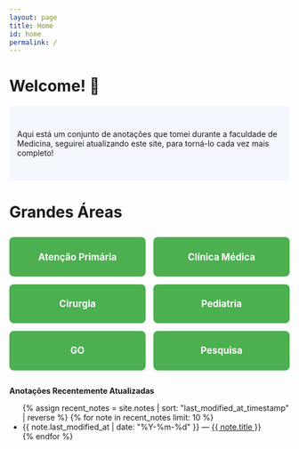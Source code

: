 ```yaml
---
layout: page
title: Home
id: home
permalink: /
---
```


# Welcome! 🌱

<p style="padding: 3em 1em; background: #f5f7ff; border-radius: 4px;">
  Aqui está um conjunto de anotações que tomei durante a faculdade de Medicina, 
seguirei atualizando este site, para torná-lo cada vez mais completo! 
</p>

# Grandes Áreas
<div class="grid-container">
  <a href="/Aten%C3%AD%C3%A7o%20Prim%C3%A1ria%20em%20Sa%C3%BAde%20%28APS%29" class="grid-item">Atenção Primária</a>
  <a href="/Cl%C3%ADnica%20M%C3%A9dica" class="grid-item">Clínica Médica</a>
  <a href="/Cirurgia" class="grid-item">Cirurgia</a>
  <a href="/Pediatria" class="grid-item">Pediatria</a>
  <a href="/Ginecologia%20%26%20Obstetr%C3%ADcia" class="grid-item">GO</a>
  <a href="/Pesquisa" class="grid-item">Pesquisa</a>
</div>



<strong>Anotações Recentemente Atualizadas</strong>

<ul>
  {% assign recent_notes = site.notes | sort: "last_modified_at_timestamp" | reverse %}
  {% for note in recent_notes limit: 10 %}
    <li>
      {{ note.last_modified_at | date: "%Y-%m-%d" }} — <a class="internal-link" href="{{ site.baseurl }}{{ note.url }}">{{ note.title }}</a>
    </li>
  {% endfor %}
</ul>

<style>
  .grid-container{
  display: grid;
  grid-template-columns: repeat(2,1fr);
  gap: 1em;
  margin: 2em 0;
  }
  .grid-item{
  background-color: #4caf50;
  color: white;
  padding: 1.5em;
  text-align: center;
  border-radius: 8px;
  text-decoration: none;
  font-size: 1.2em;
  font-weight: bold;
  transition: transform 0.2s, background-color 0.3s;
  }
  .grid-item: hover{
  background-color: #388e3c;
  transform: translateY(-5px);
  }
  }
  .wrapper {
    max-width: 46em;
  }
</style>
